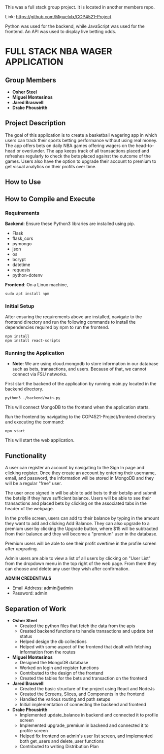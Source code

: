 This was a full stack group project. It is located in another members repo.

Link: https://github.com/Miguelxlx/COP4521-Project

Python was used for the backend, while JavaScript was used for the frontend.
An API was used to display live betting odds.

# FULL STACK NBA WAGER APPLICATION

## Group Members
- **Osher Steel**
- **Miguel Montesinos**
- **Jared Braswell**
- **Drake Phousirith**


## Project Description
The goal of this application is to create a basketball wagering app in which users can track their sports betting performance without using real money. The app offers bets on daily NBA games offering wagers on the head-to-head or over/under. The app keeps track of all transactions placed and refreshes regularly to check the bets placed against the outcome of the games. Users also have the option to upgrade their account to premium to get visual analytics on their profits over time.

## How to Use


## How to Compile and Execute
### Requirements
**Backend**: Ensure these Python3 libraries are installed using pip.
- Flask
- flask_cors
- pymongo
- json
- os
- bcrypt
- datetime
- requests
- python-dotenv

**Frontend**: On a Linux machine,
```
sudo apt install npm
```

### Initial Setup
After ensuring the requirements above are installed, navigate to the frontend directory and run the following commands to install the dependencies required by npm to run the frontend.
```
npm install
npm install react-scripts
```

### Running the Application
- **Note**: We are using cloud.mongodb to store information in our database such as bets, transactions, and users. Because of that, we cannot connect via FSU networks.

First start the backend of the application by running main.py located in the backend directory.
```
python3 ./backend/main.py
```
This will connect MongoDB to the frontend when the application starts.

Run the frontend by navigating to the COP4521-Project/frontend directory and executing the command:
```
npm start
```
This will start the web application.

## Functionality
A user can register an account by navigating to the Sign In page and clicking register. Once they create an account by entering their username, email, and password, the information will be stored in MongoDB and they will be a regular "free" user.

The user once signed in will be able to add bets to their betslip and submit the betslip if they have sufficient balance. Users will be able to see their transactions and placed bets by clicking on the associated tabs in the header of the webpage.

In the profile screen, users can add to their balance by typing in the amount they want to add and clicking Add Balance. They can also upgrade to a premium user by clicking the Upgrade button, where $15 will be subtracted from their balance and they will become a "premium" user in the database.

Premium users will be able to see their profit overtime in the profile screen after upgrading.

Admin users are able to view a list of all users by clicking on "User List" from the dropdown menu in the top right of the web page. From there they can choose and delete any user they wish after confirmation.

**ADMIN CREDENTIALS**
- Email Address: admin@admin
- Password: admin

## Separation of Work

- **Osher Steel**
    - Created the python files that fetch the data from the apis
    - Created backend functions to handle transactions and update bet status
    - Helped design the db collections
    - Helped with some aspect of the frontend that dealt with fetching information from the routes
- **Miguel Montesinos**
    - Designed the MongoDB database
    - Worked on login and register functions
    - Contributed to the design of the frontend
    - Created the tables for the bets and transaction on the frontend
- **Jared Braswell**
    - Created the basic structure of the project using React and NodeJs
    - Created the Screens, Slices, and Components in the frontend
    - Handled the various routing and path setups
    - Initial implementation of connecting the backend and frontend
- **Drake Phousirith**
    - Implemented update_balance in backend and connected it to profile screen
    - Implemented upgrade_premium in backend and connected it to profile screen
    - Helped fix frontend on admin's user list screen, and implemented both get_users and delete_user functions
    - Contributed to writing Distribution Plan
